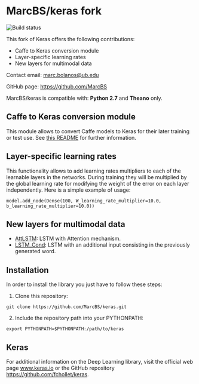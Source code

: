 # MarcBS/keras fork

![Build status](https://api.travis-ci.org/MarcBS/keras.svg)

This fork of Keras offers the following contributions:

- Caffe to Keras conversion module
- Layer-specific learning rates
- New layers for multimodal data

Contact email: marc.bolanos@ub.edu

GitHub page: https://github.com/MarcBS

MarcBS/keras is compatible with: __Python 2.7__ and __Theano__ only.

## Caffe to Keras conversion module

This module allows to convert Caffe models to Keras for their later training or test use.
See [this README](keras/caffe/README.md) for further information.

## Layer-specific learning rates

This functionality allows to add learning rates multipliers to each of the learnable layers in the networks. During training they will
be multiplied by the global learning rate for modifying the weight of the error on each layer independently. Here is a simple example of usage:

```
model.add_node(Dense(100, W_learning_rate_multiplier=10.0, b_learning_rate_multiplier=10.0))
```

## New layers for multimodal data

- [AttLSTM](https://github.com/MarcBS/keras/blob/ba642f5d345983c3ebeffede41c57e03a5c1f7ee/keras/layers/recurrent.py#L1261): LSTM with Attention mechanism.
- [LSTM_Cond](https://github.com/MarcBS/keras/blob/ba642f5d345983c3ebeffede41c57e03a5c1f7ee/keras/layers/recurrent.py#L940): LSTM with an additional input consisting in the previously generated word.

## Installation

In order to install the library you just have to follow these steps:

1) Clone this repository:
```
git clone https://github.com/MarcBS/keras.git
```
2) Include the repository path into your PYTHONPATH:
```
export PYTHONPATH=$PYTHONPATH:/path/to/keras
```


## Keras

For additional information on the Deep Learning library, visit the official web page www.keras.io or the GitHub repository https://github.com/fchollet/keras.
